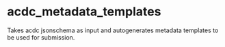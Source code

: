 # acdc_metadata_templates
Takes acdc jsonschema as input and autogenerates metadata templates to be used for submission.
